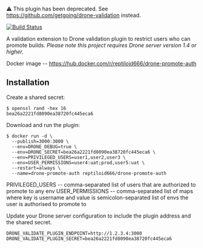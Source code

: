 ⚠️ This plugin has been deprecated. See https://github.com/getgoing/drone-validation instead.

[![Build Status](https://cloud.drone.io/api/badges/teryaev/drone-promote-auth/status.svg)](https://cloud.drone.io/teryaev/drone-promote-auth)


A validation extension to Drone validation plugin to restrict users who can promote builds. _Please note this project requires Drone server version 1.4 or higher._

Docker image -- https://hub.docker.com/r/reptiloid666/drone-promote-auth

## Installation

Create a shared secret:

```console
$ openssl rand -hex 16
bea26a2221fd8090ea38720fc445eca6
```

Download and run the plugin:

```console
$ docker run -d \
  --publish=3000:3000 \
  --env=DRONE_DEBUG=true \
  --env=DRONE_SECRET=bea26a2221fd8090ea38720fc445eca6 \
  --env=PRIVILEGED_USERS=user1,user2,user3 \
  --env=USER_PERMISSIONS=user4:uat;prod,user5:uat \
  --restart=always \
  --name=drone-promote-auth reptiloid666/drone-promote-auth
```

PRIVILEGED_USERS -- comma-separated list of users that are authorized to promote to any env
USER_PERMISSIONS -- comma-separated list of maps where key is username and value is semicolon-separated list of envs the user is authorised to promote to

Update your Drone server configuration to include the plugin address and the shared secret.

```text
DRONE_VALIDATE_PLUGIN_ENDPOINT=http://1.2.3.4:3000
DRONE_VALIDATE_PLUGIN_SECRET=bea26a2221fd8090ea38720fc445eca6
